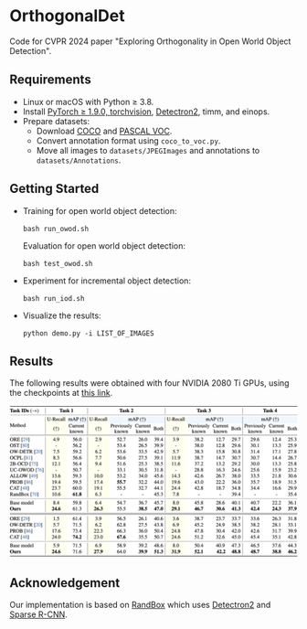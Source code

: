 # OrthogonalDet
Code for CVPR 2024 paper "Exploring Orthogonality in Open World Object Detection".

## Requirements
- Linux or macOS with Python ≥ 3.8.
- Install [PyTorch ≥ 1.9.0, torchvision](https://pytorch.org/#install),
  [Detectron2](https://detectron2.readthedocs.io/en/latest/tutorials/install.html),
  timm, and einops.
- Prepare datasets:
  - Download [COCO](https://cocodataset.org/#download) and [PASCAL VOC](http://host.robots.ox.ac.uk/pascal/VOC/).
  - Convert annotation format using `coco_to_voc.py`.
  - Move all images to `datasets/JPEGImages` and annotations to `datasets/Annotations`.

## Getting Started
* Training for open world object detection:
  ```
  bash run_owod.sh
  ```
  Evaluation for open world object detection:
  ```
  bash test_owod.sh
  ```
* Experiment for incremental object detection:
  ```
  bash run_iod.sh
  ```
* Visualize the results:
  ```
  python demo.py -i LIST_OF_IMAGES
  ```

## Results
The following results were obtained with four NVIDIA 2080 Ti GPUs, using the checkpoints at [this link](https://drive.google.com/drive/folders/1XTTmjC_oVA2-J8l-bBdBo9nrQVq-lgKm).

![owod](assets/owod.png)

## Acknowledgement

Our implementation is based on [RandBox](https://github.com/scuwyh2000/RandBox) which uses [Detectron2](https://github.com/facebookresearch/detectron2) and [Sparse R-CNN](https://github.com/PeizeSun/SparseR-CNN).
